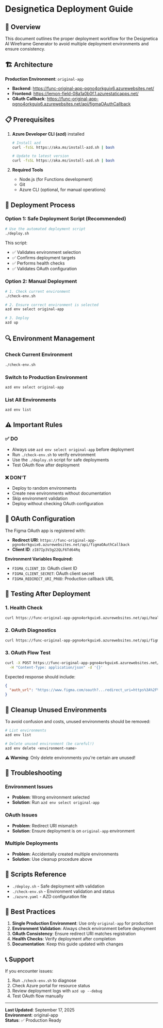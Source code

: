 # Designetica Deployment Guide

## 🎯 Overview

This document outlines the proper deployment workflow for the Designetica AI Wireframe Generator to avoid multiple deployment environments and ensure consistency.

## 🏗️ Architecture

**Production Environment**: `original-app`

- **Backend**: https://func-original-app-pgno4orkguix6.azurewebsites.net/
- **Frontend**: https://lemon-field-08a1a0b0f.1.azurestaticapps.net/
- **OAuth Callback**: https://func-original-app-pgno4orkguix6.azurewebsites.net/api/figmaOAuthCallback

## 📋 Prerequisites

1. **Azure Developer CLI (azd)** installed

   ```bash
   # Install azd
   curl -fsSL https://aka.ms/install-azd.sh | bash

   # Update to latest version
   curl -fsSL https://aka.ms/install-azd.sh | bash
   ```

2. **Required Tools**
   - Node.js (for Functions development)
   - Git
   - Azure CLI (optional, for manual operations)

## 🚀 Deployment Process

### Option 1: Safe Deployment Script (Recommended)

```bash
# Use the automated deployment script
./deploy.sh
```

This script:

- ✅ Validates environment selection
- ✅ Confirms deployment targets
- ✅ Performs health checks
- ✅ Validates OAuth configuration

### Option 2: Manual Deployment

```bash
# 1. Check current environment
./check-env.sh

# 2. Ensure correct environment is selected
azd env select original-app

# 3. Deploy
azd up
```

## 🔍 Environment Management

### Check Current Environment

```bash
./check-env.sh
```

### Switch to Production Environment

```bash
azd env select original-app
```

### List All Environments

```bash
azd env list
```

## ⚠️ Important Rules

### ✅ DO

- Always use `azd env select original-app` before deployment
- Run `./check-env.sh` to verify environment
- Use the `./deploy.sh` script for safe deployments
- Test OAuth flow after deployment

### ❌ DON'T

- Deploy to random environments
- Create new environments without documentation
- Skip environment validation
- Deploy without checking OAuth configuration

## 🔐 OAuth Configuration

The Figma OAuth app is registered with:

- **Redirect URI**: `https://func-original-app-pgno4orkguix6.azurewebsites.net/api/figmaOAuthCallback`
- **Client ID**: `zI87Ip3V3g22QLF6Td64Rq`

**Environment Variables Required:**

- `FIGMA_CLIENT_ID`: OAuth client ID
- `FIGMA_CLIENT_SECRET`: OAuth client secret
- `FIGMA_REDIRECT_URI_PROD`: Production callback URL

## 🧪 Testing After Deployment

### 1. Health Check

```bash
curl https://func-original-app-pgno4orkguix6.azurewebsites.net/api/health
```

### 2. OAuth Diagnostics

```bash
curl https://func-original-app-pgno4orkguix6.azurewebsites.net/api/figmaOAuthDiagnostics
```

### 3. OAuth Flow Test

```bash
curl -X POST https://func-original-app-pgno4orkguix6.azurewebsites.net/api/figmaOAuthStart \
  -H "Content-Type: application/json" -d '{}'
```

Expected response should include:

```json
{
  "auth_url": "https://www.figma.com/oauth?...redirect_uri=https%3A%2F%2Ffunc-original-app-pgno4orkguix6.azurewebsites.net%2Fapi%2FfigmaOAuthCallback..."
}
```

## 🧹 Cleanup Unused Environments

To avoid confusion and costs, unused environments should be removed:

```bash
# List environments
azd env list

# Delete unused environment (be careful!)
azd env delete <environment-name>
```

**⚠️ Warning**: Only delete environments you're certain are unused!

## 🔧 Troubleshooting

### Environment Issues

- **Problem**: Wrong environment selected
- **Solution**: Run `azd env select original-app`

### OAuth Issues

- **Problem**: Redirect URI mismatch
- **Solution**: Ensure deployment is on `original-app` environment

### Multiple Deployments

- **Problem**: Accidentally created multiple environments
- **Solution**: Use cleanup procedure above

## 📱 Scripts Reference

- `./deploy.sh` - Safe deployment with validation
- `./check-env.sh` - Environment validation and status
- `./azure.yaml` - AZD configuration file

## 🎯 Best Practices

1. **Single Production Environment**: Use only `original-app` for production
2. **Environment Validation**: Always check environment before deployment
3. **OAuth Consistency**: Ensure redirect URI matches registration
4. **Health Checks**: Verify deployment after completion
5. **Documentation**: Keep this guide updated with changes

## 📞 Support

If you encounter issues:

1. Run `./check-env.sh` to diagnose
2. Check Azure portal for resource status
3. Review deployment logs with `azd up --debug`
4. Test OAuth flow manually

---

**Last Updated**: September 17, 2025  
**Environment**: original-app  
**Status**: ✅ Production Ready
